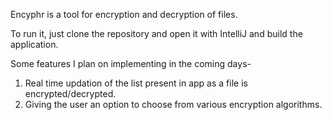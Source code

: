 Encyphr is a tool for encryption and decryption of files.

To run it, just clone the repository and open it with IntelliJ and build the application.

Some features I plan on implementing in the coming days-

1. Real time updation of the list present in app as a file is encrypted/decrypted.
2. Giving the user an option to choose from various encryption algorithms.
